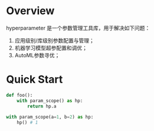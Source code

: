Overview
========

hyperparameter 是一个参数管理工具库，用于解决如下问题：
1. 应用级别/库级别参数配置与管理；
2. 机器学习模型超参配置和调优；
3. AutoML参数寻优；

Quick Start
===========

``` python
def foo():
    with param_scope() as hp:
        return hp.a
    
with param_scope(a=1, b=2) as hp:
    hp() # 1
```